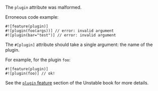 The `plugin` attribute was malformed.

Erroneous code example:

```compile_fail,E0498
#![feature(plugin)]
#![plugin(foo(args))] // error: invalid argument
#![plugin(bar="test")] // error: invalid argument
```

The `#[plugin]` attribute should take a single argument: the name of the plugin.

For example, for the plugin `foo`:

```ignore (requires external plugin crate)
#![feature(plugin)]
#![plugin(foo)] // ok!
```

See the [`plugin` feature] section of the Unstable book for more details.

[`plugin` feature]: https://doc.rust-lang.org/nightly/unstable-book/language-features/plugin.html
